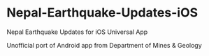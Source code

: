 # Nepal-Earthquake-Updates-iOS
Nepal Earthquake Updates for iOS Universal App

Unofficial port of Android app from Department of Mines & Geology

